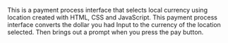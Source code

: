 This is a payment process interface that selects local currency using location created with HTML, CSS and JavaScript.
 This payment process interface converts the dollar you had Input to the currency of the location selected.
 Then brings out a prompt when you press the pay button.